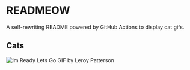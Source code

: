 # READMEOW

A self-rewriting README powered by GitHub Actions to display cat gifs.

## Cats

![Im Ready Lets Go GIF by Leroy Patterson](https://media2.giphy.com/media/CjmvTCZf2U3p09Cn0h/200.gif?cid=9acd02dahdj9cwe2hik4zr2btkw5fie7eltworrbseb7v6s5&ep=v1_gifs_search&rid=200.gif&ct=g)
